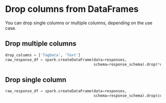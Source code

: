 # Drop columns from DataFrames

You can drop single columns or multiple columns, depending on the use case.

## Drop multiple columns

```python
drop_columns = ['TagData', 'Text']
raw_response_df = spark.createDataFrame(data=responses,
                                        schema=response_schema).drop(*drop_columns) # Pass all the arguments of drop_columns
```

## Drop single column

```python
raw_response_df = spark.createDataFrame(data=responses,
                                        schema=response_schema).drop(col('Text'))
```
